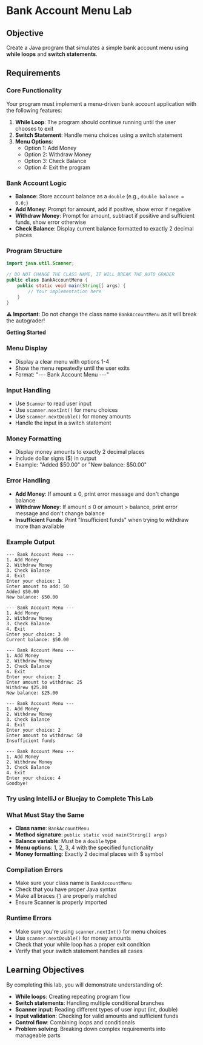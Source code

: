 # Bank Account Menu Lab

## **Objective**
Create a Java program that simulates a simple bank account menu using **while loops** and **switch statements**.

## **Requirements**

### **Core Functionality**
Your program must implement a menu-driven bank account application with the following features:

1. **While Loop**: The program should continue running until the user chooses to exit
2. **Switch Statement**: Handle menu choices using a switch statement
3. **Menu Options**:
   - Option 1: Add Money
   - Option 2: Withdraw Money
   - Option 3: Check Balance
   - Option 4: Exit the program

### **Bank Account Logic**
- **Balance**: Store account balance as a `double` (e.g., `double balance = 0.0;`)
- **Add Money**: Prompt for amount, add if positive, show error if negative
- **Withdraw Money**: Prompt for amount, subtract if positive and sufficient funds, show error otherwise
- **Check Balance**: Display current balance formatted to exactly 2 decimal places

### **Program Structure**
```java
import java.util.Scanner;

// DO NOT CHANGE THE CLASS NAME, IT WILL BREAK THE AUTO GRADER
public class BankAccountMenu {
    public static void main(String[] args) {
        // Your implementation here
    }
}
```

**⚠️ Important**: Do not change the class name `BankAccountMenu` as it will break the autograder!

**Getting Started**

### **Menu Display**
- Display a clear menu with options 1-4
- Show the menu repeatedly until the user exits
- Format: "--- Bank Account Menu ---"

### **Input Handling**
- Use `Scanner` to read user input
- Use `scanner.nextInt()` for menu choices
- Use `scanner.nextDouble()` for money amounts
- Handle the input in a switch statement

### **Money Formatting**
- Display money amounts to exactly 2 decimal places
- Include dollar signs ($) in output
- Example: "Added $50.00" or "New balance: $50.00"

### **Error Handling**
- **Add Money**: If amount ≤ 0, print error message and don't change balance
- **Withdraw Money**: If amount ≤ 0 or amount > balance, print error message and don't change balance
- **Insufficient Funds**: Print "Insufficient funds" when trying to withdraw more than available

### **Example Output**
```
--- Bank Account Menu ---
1. Add Money
2. Withdraw Money
3. Check Balance
4. Exit
Enter your choice: 1
Enter amount to add: 50
Added $50.00
New balance: $50.00

--- Bank Account Menu ---
1. Add Money
2. Withdraw Money
3. Check Balance
4. Exit
Enter your choice: 3
Current balance: $50.00

--- Bank Account Menu ---
1. Add Money
2. Withdraw Money
3. Check Balance
4. Exit
Enter your choice: 2
Enter amount to withdraw: 25
Withdrew $25.00
New balance: $25.00

--- Bank Account Menu ---
1. Add Money
2. Withdraw Money
3. Check Balance
4. Exit
Enter your choice: 2
Enter amount to withdraw: 50
Insufficient funds

--- Bank Account Menu ---
1. Add Money
2. Withdraw Money
3. Check Balance
4. Exit
Enter your choice: 4
Goodbye!
```

### **Try using IntelliJ or Bluejay to Complete This Lab**

### **What Must Stay the Same**
- **Class name**: `BankAccountMenu`
- **Method signature**: `public static void main(String[] args)`
- **Balance variable**: Must be a `double` type
- **Menu options**: 1, 2, 3, 4 with the specified functionality
- **Money formatting**: Exactly 2 decimal places with $ symbol

### **Compilation Errors**
- Make sure your class name is `BankAccountMenu`
- Check that you have proper Java syntax
- Make all braces `{}` are properly matched
- Ensure Scanner is properly imported

### **Runtime Errors**
- Make sure you're using `scanner.nextInt()` for menu choices
- Use `scanner.nextDouble()` for money amounts
- Check that your while loop has a proper exit condition
- Verify that your switch statement handles all cases

## **Learning Objectives**

By completing this lab, you will demonstrate understanding of:
- **While loops**: Creating repeating program flow
- **Switch statements**: Handling multiple conditional branches
- **Scanner input**: Reading different types of user input (int, double)
- **Input validation**: Checking for valid amounts and sufficient funds
- **Control flow**: Combining loops and conditionals
- **Problem solving**: Breaking down complex requirements into manageable parts
